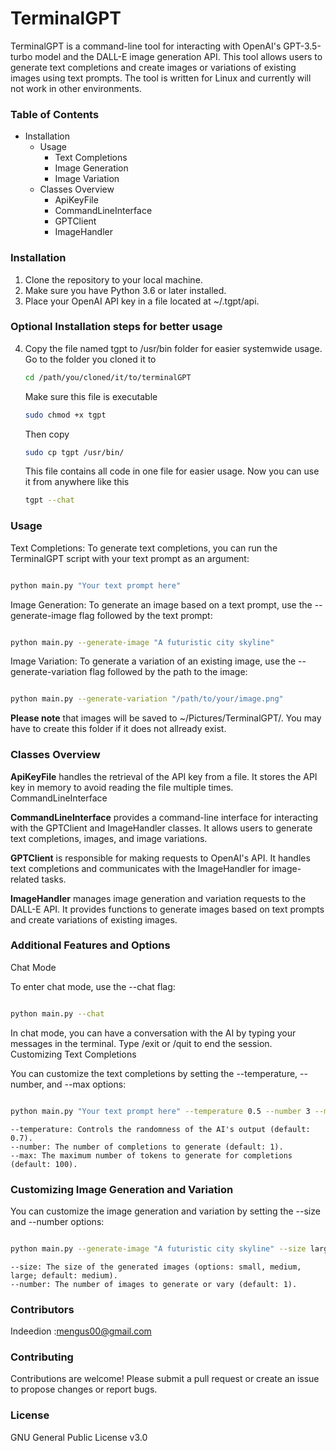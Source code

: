 # TerminalGPT

TerminalGPT is a command-line tool for interacting with OpenAI's GPT-3.5-turbo model and the DALL-E image generation API. This tool allows users to generate text completions and create images or variations of existing images using text prompts. The tool is written for Linux and currently will not work in other environments.

### Table of Contents
- Installation
   - Usage
      - Text Completions
      - Image Generation
      - Image Variation
   - Classes Overview
       - ApiKeyFile
       - CommandLineInterface
       - GPTClient
       - ImageHandler

### Installation

   1. Clone the repository to your local machine.
   2. Make sure you have Python 3.6 or later installed.
   3. Place your OpenAI API key in a file located at ~/.tgpt/api.
  
### Optional Installation steps for better usage
   4. Copy the file named tgpt to /usr/bin folder for easier systemwide usage.
      Go to the folder you cloned it to
      ```bash
      cd /path/you/cloned/it/to/terminalGPT
      ```
      Make sure this file is executable
      ```bash
      sudo chmod +x tgpt
      ```
      Then copy
      ```bash
      sudo cp tgpt /usr/bin/
      ```
      This file contains all code in one file for easier usage.
      Now you can use it from anywhere like this
      ```bash
      tgpt --chat
      ```

### Usage
Text Completions:
To generate text completions, you can run the TerminalGPT script with your text prompt as an argument:

```bash

python main.py "Your text prompt here"

```
Image Generation:
To generate an image based on a text prompt, use the --generate-image flag followed by the text prompt:

```bash

python main.py --generate-image "A futuristic city skyline"

```
Image Variation:
To generate a variation of an existing image, use the --generate-variation flag followed by the path to the image:

```bash

python main.py --generate-variation "/path/to/your/image.png"

```
**Please note** that images will be saved to ~/Pictures/TerminalGPT/. You may have to create this folder if it does not allready exist.

### Classes Overview
**ApiKeyFile** handles the retrieval of the API key from a file. It stores the API key in memory to avoid reading the file multiple times.
CommandLineInterface

**CommandLineInterface** provides a command-line interface for interacting with the GPTClient and ImageHandler classes. It allows users to generate text completions, images, and image variations.

**GPTClient** is responsible for making requests to OpenAI's API. It handles text completions and communicates with the ImageHandler for image-related tasks.

**ImageHandler** manages image generation and variation requests to the DALL-E API. It provides functions to generate images based on text prompts and create variations of existing images.

### Additional Features and Options
Chat Mode

To enter chat mode, use the --chat flag:

```bash

python main.py --chat

```
In chat mode, you can have a conversation with the AI by typing your messages in the terminal. Type /exit or /quit to end the session.
Customizing Text Completions

You can customize the text completions by setting the --temperature, --number, and --max options:

```bash

python main.py "Your text prompt here" --temperature 0.5 --number 3 --max 50

```
    --temperature: Controls the randomness of the AI's output (default: 0.7).
    --number: The number of completions to generate (default: 1).
    --max: The maximum number of tokens to generate for completions (default: 100).

### Customizing Image Generation and Variation

You can customize the image generation and variation by setting the --size and --number options:

```bash

python main.py --generate-image "A futuristic city skyline" --size large --number 3

```
    --size: The size of the generated images (options: small, medium, large; default: medium).
    --number: The number of images to generate or vary (default: 1).
    
### Contributors
Indeedion :mengus00@gmail.com

### Contributing

Contributions are welcome! Please submit a pull request or create an issue to propose changes or report bugs.

### License

GNU General Public License v3.0
